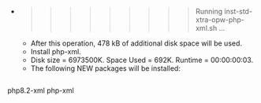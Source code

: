 * >>>>>>>>> Running inst-std-xtra-opw-php-xml.sh ...
  * After this operation, 478 kB of additional disk space will be used.
  * Install php-xml.
  * Disk size = 6973500K. Space Used = 692K. Runtime = 00:00:00:03.
  * The following NEW packages will be installed:
  ```bash
php8.2-xml php-xml
  ```

